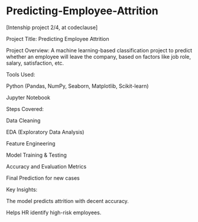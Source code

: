 # Predicting-Employee-Attrition

[Intenship project 2/4, at codeclause]

Project Title:
Predicting Employee Attrition

Project Overview:
A machine learning-based classification project to predict whether an employee will leave the company, based on factors like job role, salary, satisfaction, etc.

Tools Used:

Python (Pandas, NumPy, Seaborn, Matplotlib, Scikit-learn)

Jupyter Notebook

Steps Covered:

Data Cleaning

EDA (Exploratory Data Analysis)

Feature Engineering

Model Training & Testing

Accuracy and Evaluation Metrics

Final Prediction for new cases

Key Insights:

The model predicts attrition with decent accuracy.

Helps HR identify high-risk employees.
